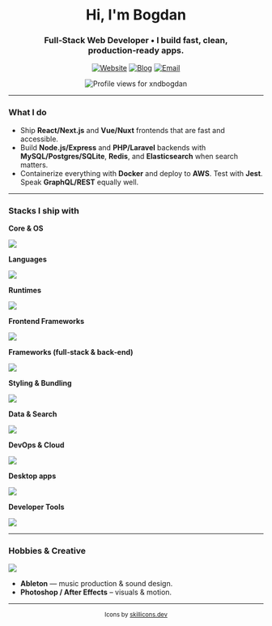<!-- HEADER -->
<h1 align="center">Hi, I'm Bogdan</h1>
<h3 align="center">Full‑Stack Web Developer • I build fast, clean, production‑ready apps.</h3>

<p align="center">
  <a href="https://www.himthe.dev" target="_blank"><img alt="Website" src="https://img.shields.io/badge/Website-himthe.dev-informational?style=for-the-badge&logo=vercel&logoColor=white"></a>
  <a href="https://www.himthe.dev/blog" target="_blank"><img alt="Blog" src="https://img.shields.io/badge/Blog-Read%20my%20posts-informational?style=for-the-badge&logo=hashnode"></a>
  <a href="mailto:bogdan.mosteanu@hey.com"><img alt="Email" src="https://img.shields.io/badge/Email-bogdan.mosteanu@hey.com-informational?style=for-the-badge&logo=gmail&logoColor=white"></a>
</p>

<p align="center">
  <img src="https://komarev.com/ghpvc/?username=xndbogdan&label=Profile%20views&color=0e75b6&style=flat" alt="Profile views for xndbogdan" />
</p>

---

<!-- WHAT I DO -->
### What I do
- Ship **React/Next.js** and **Vue/Nuxt** frontends that are fast and accessible.
- Build **Node.js/Express** and **PHP/Laravel** backends with **MySQL/Postgres/SQLite**, **Redis**, and **Elasticsearch** when search matters.
- Containerize everything with **Docker** and deploy to **AWS**. Test with **Jest**. Speak **GraphQL/REST** equally well.

---

### Stacks I ship with

**Core & OS**  
<p><img src="https://skillicons.dev/icons?i=linux,apple,git,bash,vscode&perline=12"></p>

**Languages**  
<p><img src="https://skillicons.dev/icons?i=php,js,ts&perline=12"></p>

**Runtimes**  
<p><img src="https://skillicons.dev/icons?i=nodejs,bun&perline=12"></p>

**Frontend Frameworks**  
<p><img src="https://skillicons.dev/icons?i=vue,react&perline=12"></p>

**Frameworks (full‑stack & back‑end)**  
<p><img src="https://skillicons.dev/icons?i=laravel,nextjs,nuxtjs,express&perline=12"></p>

**Styling & Bundling**  
<p><img src="https://skillicons.dev/icons?i=tailwind,css,sass,vite&perline=12"></p>

**Data & Search**  
<p><img src="https://skillicons.dev/icons?i=mysql,postgres,sqlite,redis,elasticsearch,prisma&perline=12"></p>

**DevOps & Cloud**  
<p><img src="https://skillicons.dev/icons?i=docker,aws,netlify&perline=12"></p>

**Desktop apps**
<p><img src="https://skillicons.dev/icons?i=electron&perline=12"></p>

**Developer Tools**  
<p><img src="https://skillicons.dev/icons?i=postman,figma,codepen,babel,sentry&perline=12"></p>

---

### Hobbies & Creative
<p><img src="https://skillicons.dev/icons?i=ableton,ps,ae,apple&perline=12"></p>

- **Ableton** — music production & sound design.
- **Photoshop / After Effects** – visuals & motion.  

---

<p align="center"><sub>Icons by <a href="https://skillicons.dev">skillicons.dev</a></sub></p>
